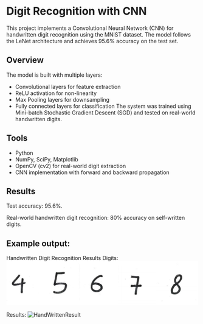 # Digit Recognition with CNN
This project implements a Convolutional Neural Network (CNN) for handwritten digit recognition using the MNIST dataset. The model follows the LeNet architecture and achieves 95.6% accuracy on the test set.

## Overview
The model is built with multiple layers:
* Convolutional layers for feature extraction
* ReLU activation for non-linearity
* Max Pooling layers for downsampling
* Fully connected layers for classification
The system was trained using Mini-batch Stochastic Gradient Descent (SGD) and tested on real-world handwritten digits.

## Tools
* Python
* NumPy, SciPy, Matplotlib
* OpenCV (cv2) for real-world digit extraction
* CNN implementation with forward and backward propagation

## Results
Test accuracy: 95.6%. 

Real-world handwritten digit recognition: 80% accuracy on self-written digits.


## Example output:
Handwritten Digit Recognition Results
Digits:
![HandWritten](screenshots/HandWritten.png)

Results:
![HandWrittenResult](screenshots/HandWrittenResult.png)


